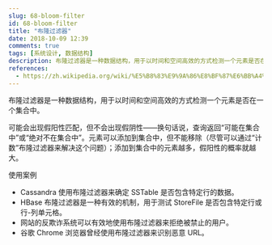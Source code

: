 ```yaml
---
slug: 68-bloom-filter
id: 68-bloom-filter
title: "布隆过滤器"
date: 2018-10-09 12:39
comments: true
tags: [系统设计, 数据结构]
description: 布隆过滤器是一种数据结构，用于以时间和空间高效的方式检测一个元素是否在一个集合中。查询返回“可能在集合中”或“绝对不在集合中”。
references:
  - https://zh.wikipedia.org/wiki/%E5%B8%83%E9%9A%86%E8%BF%87%E6%BB%A4%E5%99%A8
---
```


布隆过滤器是一种数据结构，用于以时间和空间高效的方式检测一个元素是否在一个集合中。

可能会出现假阳性匹配，但不会出现假阴性——换句话说，查询返回“可能在集合中”或“绝对不在集合中”。元素可以添加到集合中，但不能移除（尽管可以通过“计数”布隆过滤器来解决这个问题）；添加到集合中的元素越多，假阳性的概率就越大。

使用案例

- Cassandra 使用布隆过滤器来确定 SSTable 是否包含特定行的数据。
- HBase 布隆过滤器是一种有效的机制，用于测试 StoreFile 是否包含特定行或行-列单元格。
- 网站的反欺诈系统可以有效地使用布隆过滤器来拒绝被禁止的用户。
- 谷歌 Chrome 浏览器曾经使用布隆过滤器来识别恶意 URL。